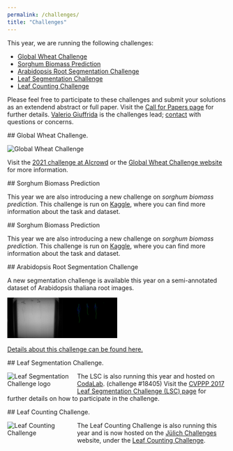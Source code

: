 ```yaml
---
permalink: /challenges/
title: "Challenges"
---
```



This year, we are running the following challenges:

- [Global Wheat Challenge](#wheat)
- [Sorghum Biomass Prediction](#sorghum)
- [Arabidopsis Root Segmentation Challenge](#root_seg)
- [Leaf Segmentation Challenge](#segmentation)
- [Leaf Counting Challenge](#counting)

Please feel free to participate to these challenges and submit your solutions as an extendend abstract or full paper. Visit the [Call for Papers page](/submissions) for further details.   [Valerio Giuffrida](http://www.valeriogiuffrida.academy) is the challenges lead; [contact](mailto:V.Giuffrida@napier.ac.uk) with questions or concerns.

<div id = "wheat"></div>
## Global Wheat Challenge.

![Global Wheat Challenge](https://www.cs.usask.ca/faculty/stavness/files/gwc.png "Global wheat challenge logo")

Visit the [2021 challenge at AIcrowd](https://www.aicrowd.com/challenges/global-wheat-challenge-2021) or the [Global Wheat Challenge website](http://www.global-wheat.com "Global Wheat Challenge website") for more information.

<div id = "sorghum"></div>
## Sorghum Biomass Prediction

This year we are also introducing a new challenge on *sorghum biomass prediction*. This challenge is run on [Kaggle](https://www.kaggle.com/c/sorghum-biomass-prediction/), where you can find more information about the task and dataset.

<div id = "sorghum"></div>
## Sorghum Biomass Prediction

This year we are also introducing a new challenge on *sorghum biomass prediction*. This challenge is run on [Kaggle](https://www.kaggle.com/c/sorghum-biomass-prediction/), where you can find more information about the task and dataset.

<div id = "root_seg"></div>
## Arabidopsis Root Segmentation Challenge

A new segmentation challenge is available this year on a semi-annotated dataset of Arabidopsis thaliana root images.

<div>
  <img src="/assets/img/image_2.png" style="width:50%">
</div>

[Details about this challenge can be found here.](https://sites.google.com/sinc.unl.edu.ar/root-segmentation-challenge/home)

<div id = "segmentation"></div>
## Leaf Segmentation Challenge.


<img src="https://minioec-proxy.lri.fr/prod-public/logos/18405/4163e/logo.png" alt="Leaf Segmentation Challenge logo" align = "left" style="width:150px; padding: 0px 10px 10px 0px"/> The LSC is also running this year and hosted on [CodaLab](https://competitions.codalab.org/competitions/18405). (challenge #18405) Visit the [CVPPP 2017 Leaf Segmentation Challenge (LSC) page](https://www.plant-phenotyping.org/CVPPP2017-challenge " CVPPP 2017 LSC challenge page") for further details on how to participate in the challenge. 


<div id = "counting"></div>
## Leaf Counting Challenge.

<!--![Leaf Counting Challenge](https://panoptes-uploads.zooniverse.org/production/project_attached_image/28ae4bd9-fb7e-4314-a6a0-01026dfd61ed.gif "Leaf Counting Challenge")-->

<img src="https://panoptes-uploads.zooniverse.org/production/project_attached_image/28ae4bd9-fb7e-4314-a6a0-01026dfd61ed.gif" alt="Leaf Counting Challenge" align = "left" style="width:150px; padding: 0px 10px 10px 0px"/> The Leaf Counting Challenge is also running this year and is now hosted on the [Jülich Challenges](https://data-challenges.fz-juelich.de/) website, under the [Leaf Counting Challenge](https://data-challenges.fz-juelich.de/web/challenges/challenge-page/85/overview).


